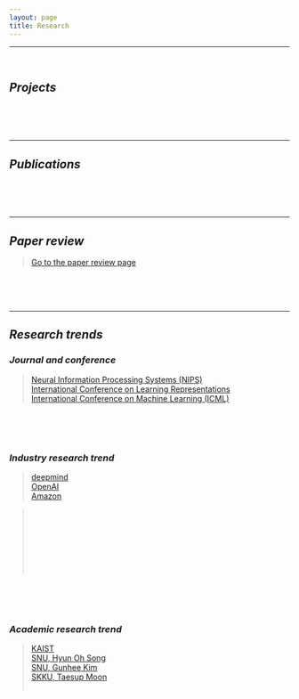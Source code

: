 ```yaml
---
layout: page
title: Research
---
```


<hr class='division4'>
<br>

## _Projects_

<br><br><br>

---

## _Publications_

<br><br><br>

---

## _Paper review_

> [Go to the paper review page](https://userdyk-github.github.io/research/PAPER-REVIEW.html)

<br><br><br>

---

## _Research trends_

### _Journal and conference_
> <a href='https://nips.cc'>Neural Information Processing Systems (NIPS)</a><br>
> <a href='https://www.iclr.cc'>International Conference on Learning Representations</a><br>
> <a href='https://icml.cc/'>International Conference on Machine Learning (ICML)</a><br>

<br><br><br>


### _Industry research trend_
> <a href='https://deepmind.com'>deepmind</a><br>
> <a href='https://openai.com/'>OpenAI</a><br>
> <a href='https://www.aboutamazon.com/research'>Amazon</a><br>

> <a href=''></a><br>
> <a href=''></a><br>
> <a href=''></a><br>
> <a href=''></a><br>
> <a href=''></a><br>
> <a href=''></a><br>
> <a href=''></a><br>


<br><br><br>


### _Academic research trend_
> <a href='https://kis.kaist.ac.kr/index.php?mid=KIAI_O'>KAIST</a><br>
> <a href='http://mllab.snu.ac.kr/'>SNU, Hyun Oh Song</a><br>
> <a href='http://vision.snu.ac.kr/'>SNU, Gunhee Kim</a><br>
> <a href='https://mindlab-skku.github.io/'>SKKU, Taesup Moon</a><br>
> <a href=''></a><br>
